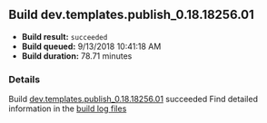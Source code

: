 ## Build dev.templates.publish_0.18.18256.01
- **Build result:** `succeeded`
- **Build queued:** 9/13/2018 10:41:18 AM
- **Build duration:** 78.71 minutes
### Details
Build [dev.templates.publish_0.18.18256.01](https://winappstudio.visualstudio.com/web/build.aspx?pcguid=a4ef43be-68ce-4195-a619-079b4d9834c2&builduri=vstfs%3a%2f%2f%2fBuild%2fBuild%2f26247) succeeded
Find detailed information in the [build log files](https://uwpctdiags.blob.core.windows.net/buildlogs/dev.templates.publish_0.18.18256.01_logs.zip)
